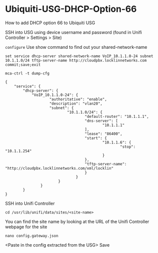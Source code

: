 # Ubiquiti-USG-DHCP-Option-66
How to add DHCP option 66 to Ubiquiti USG


SSH into USG using device username and password (found in Unifi Controller > Settings > Site)

```configure```
Use show command to find out your shared-network-name
```show
set service dhcp-server shared-network-name VoIP_10.1.1.0-24 subnet 10.1.1.0/24 tftp-server-name http://cloudpbx.locklinnetworks.com
commit;save;exit

mca-ctrl -t dump-cfg 
```
```
{
	"service": {
		"dhcp-server": {
            "VoIP_10.1.1.0-24": {
                    "authoritative": "enable",
                    "description": "vlan20",
                    "subnet": {
                            "10.1.1.0/24": {
                                    "default-router": "10.1.1.1",
                                    "dns-server": [
                                            "10.1.1.1"
                                    ],
                                    "lease": "86400",
                                    "start": {
                                            "10.1.1.6": {
                                                    "stop": "10.1.1.254"
                                            }
                                    },
                                    "tftp-server-name": "http://cloudpbx.locklinnetworks.com/xml/locklin"
                            		}
                    			}
            			}
    			}
		}
}
```

SSH into Unifi Controller

``` cd /usr/lib/unifi/data/sites/<site-name> ```

You can find the site name by looking at the URL of the Unifi Controller webpage for the site

```nano config.gateway.json```

\<Paste in the config extracted from the USG\>
Save

